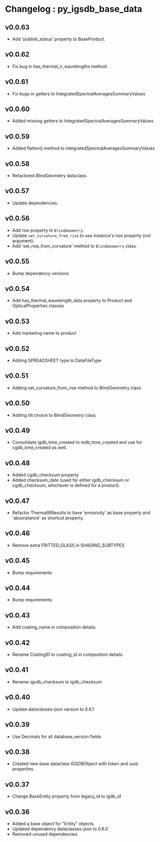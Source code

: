 # Changelog : py_igsdb_base_data

## v0.0.63

- Add 'publish_status' property to BaseProduct.

## v0.0.62

- Fix bug in has_thermal_ir_wavelengths method.

## v0.0.61

- Fix bugs in getters to IntegratedSpectralAveragesSummaryValues

## v0.0.60

- Added missing getters to IntegratedSpectralAveragesSummaryValues

## v0.0.59

- Added flatten() method to IntegratedSpectralAveragesSummaryValues

## v0.0.58

- Refactored BlindGeometry dataclass.

## v0.0.57

- Update dependencies.

## v0.0.56

- Add rise property to `BlindGeometry`.
- Update `set_curvature_from_rise` to use instance's rise property (not argument).
- Add 'set_rise_from_curvature' method to `BlindGeometry` class.

## v0.0.55

- Bump dependency versions

## v0.0.54

- Add has_thermal_wavelength_data property to Product and OpticalProperties classes

## v0.0.53

- Add marketing name to product

## v0.0.52

- Adding SPREADSHEET type to DataFileType

## v0.0.51

- Adding set_curvature_from_rise method to BlindGeometry class

## v0.0.50

- Adding tilt choice to BlindGeometry class

## v0.0.49

- Consolidate igdb_time_created to mdb_time_created and use for cgdb_time_created as well.

## v0.0.48

- Added cgdb_checksum property
- Added checksum_date (used for either igdb_checksum or cgdb_checksum, whichever is defined for a product).

## v0.0.47

- Refactor ThermalIRResults to have 'emissivity' as base property and 'absorptance' as shortcut property.

## v0.0.46

- Remove extra FRITTED_GLASS in SHADING_SUBTYPES

## v0.0.45

- Bump requirements

## v0.0.44

- Bump requirements

## v0.0.43

- Add coating_name in composition details.

## v0.0.42

- Rename CoatingID to coating_id in composition details.

## v0.0.41

- Rename igsdb_checksum to igdb_checksum

## v0.0.40

- Update dataclasses-json version to 0.6.1

## v0.0.39

- Use Decimals for all database_version fields

## v0.0.38

- Created new base dataclass IGSDBObject with token and uuid properties.

## v0.0.37

- Change BaseEntity property from legacy_id to igdb_id

## v0.0.36

- Added a base object for "Entity" objects.
- Updated dependency dataclasses-json to 0.6.0
- Removed unused dependencies

